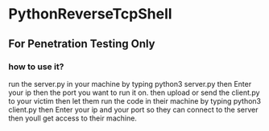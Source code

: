 # PythonReverseTcpShell
## For Penetration Testing Only
### how to use it?
run the server.py in your machine by typing 
  python3 server.py
then Enter your ip then the port you want to run it on.
then upload or send the client.py to your victim then let them run the code in their
machine by typing python3 client.py
then Enter your ip and your port so they can connect to the server
then youll get access to their machine.

